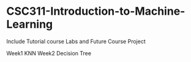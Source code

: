 # CSC311-Introduction-to-Machine-Learning
Include Tutorial course Labs and Future Course Project

Week1 KNN
Week2 Decision Tree
